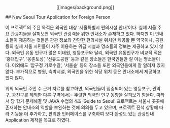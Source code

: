 
<p align ='center'>
[[images/background.png]]
</p>
## New Seoul Tour Application for Foreign Person <br>
<p align = 'center'>
<a name = "1"> </a>
</p>

이 프로젝트의 주된 목적은 외국인 대상 ‘서울특별시 편의시설 안내’이다. 실제 서울 주요 관광지들을 살펴보면 외국인 관광객을 위한 안내소가 존재하고 있다. 하지만 이 안내소들이 제공하는 것들은 관광 정보와 간단한 편의시설 위치만 제공할 뿐 약국이나, 공원 등의 실제 서울 시민들이 자주 이용하는 위급 시설과 명소들의 정보는 제공하고 있지 않다. 외국인 유동 인구가 많은 이태원, 영등포구와 달리, 외국인 유동인구가 비교적 적은 ‘홍대입구’, ‘몽촌토성’, ‘선유도공원’ 등과 같은 장소들은 한국인들만 잘 아는 명소들이다. 이외에도 ‘압구정 가로수길’, ‘서울숲’ 등의 장소들 또한 외국인들에게 잘 알려져 있지 않다. 부가적으로 병원, 숙박시설, 외국인을 위한 식당 위치 등은 안내소에서 제공하고 있지 않다.


 위의 외국인 주민 수 근거 자료를 참고하면, 외국인들이 집중되어 있는 영등포구, 관악구, 광진구를 제외한 다른 구역에서는 뚜렷한 외국인 인구 동향을 살펴보기 힘들다. 따라서 당 학기 문제해결 및 JAVA 수업의 4조 ‘Guide to Seoul’ 프로젝트는 서울시 곳곳에 존재하는 안내소의 역할을 보완하는 것에 의의를 두고 있으며, 프로젝트 진척 상황에 따라 기능을 더 추가하고, 편리한 인터페이스를 구축하여 보다 완성도 있는 관광안내 Application 제작을 목표로 하였다.
